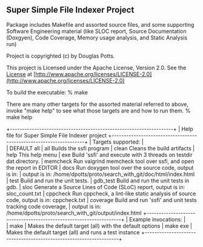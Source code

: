 Super Simple File Indexer Project
------------------------------------------------------------------------------ 

Package includes Makefile and assorted source files, and some supporting Software
Engineering material (like SLOC report, Source Documentation (Doxgyen), Code
Coverage, Memory usage analysis, and Static Analysis run)


Project is copyrighted (c) by Douglas Potts.


This project is Licensed under the Apache License, Version 2.0.
See the [License](http://www.apache.org/licenses/LICENSE-2.0) at [http://www.apache.org/licenses/LICENSE-2.0](http://www.apache.org/licenses/LICENSE-2.0)


To build the executable:
  % make


There are many other targets for the assorted material referred to above, invoke
"make help" to see what those targets are and how to run them.
  % make help


+-------------------------------------------------------------------+
| Help file for Super Simple File Indexer project
+-------------------------------------------------------------------+
| Targets supported:
|  
|     DEFAULT      all
|     all          Builds the ssfi program
|     clean        Cleans the build artifacts
|     help         This help menu
|     exe          Build 'ssfi' and execute with 3 threads on testdir dat directory.
|     memcheck     Run valgrind memcheck tool over ssfi, and open the report in EDITOR
|     docs         Run doxygen tool over the source code, output is in:
|                  output is in: /home/dpotts/proto/search_with_git/doc/html/index.html
|     test         Build and run the unit tests.
|     gdb_test     Build and run the unit tests in gdb.
|     sloc         Generate a Source Lines of Code (SLoC) report, output is in: sloc_count.txt
|     cppcheck     Run cppcheck, a lint-like static analysis of source code, output is in: cppcheck.txt
|     coverage     Build and run 'ssfi' and unit tests tracking code coverage,
|                  output is in: /home/dpotts/proto/search_with_git/output/index.html
+-------------------------------------------------------------------+
| Example invocations:
|  
|     make
|                Makes the default target (all) with the default options
|     make exe
|                Makes the default target (all) and runs a test instance
+-------------------------------------------------------------------+
